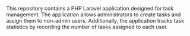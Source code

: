 This repository contains a PHP Laravel application designed for task management. The application allows administrators to create tasks and assign them to non-admin users. Additionally, the application tracks task statistics by recording the number of tasks assigned to each user.
